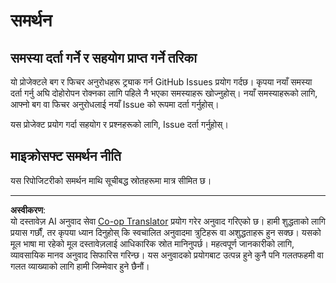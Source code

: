 <!--
CO_OP_TRANSLATOR_METADATA:
{
  "original_hash": "872be8bc1b93ef1dd9ac3d6e8f99f6ab",
  "translation_date": "2025-08-29T16:31:59+00:00",
  "source_file": "SUPPORT.md",
  "language_code": "ne"
}
-->
# समर्थन
## समस्या दर्ता गर्ने र सहयोग प्राप्त गर्ने तरिका  

यो प्रोजेक्टले बग र फिचर अनुरोधहरू ट्र्याक गर्न GitHub Issues प्रयोग गर्दछ। कृपया नयाँ समस्या दर्ता गर्नु अघि दोहोरोपन रोक्नका लागि पहिले नै भएका समस्याहरू खोज्नुहोस्। नयाँ समस्याहरूको लागि, आफ्नो बग वा फिचर अनुरोधलाई नयाँ Issue को रूपमा दर्ता गर्नुहोस्।

यस प्रोजेक्ट प्रयोग गर्दा सहयोग र प्रश्नहरूको लागि, Issue दर्ता गर्नुहोस्।

## माइक्रोसफ्ट समर्थन नीति  

यस रिपोजिटरीको समर्थन माथि सूचीबद्ध स्रोतहरूमा मात्र सीमित छ।  

---

**अस्वीकरण**:  
यो दस्तावेज़ AI अनुवाद सेवा [Co-op Translator](https://github.com/Azure/co-op-translator) प्रयोग गरेर अनुवाद गरिएको छ। हामी शुद्धताको लागि प्रयास गर्छौं, तर कृपया ध्यान दिनुहोस् कि स्वचालित अनुवादमा त्रुटिहरू वा अशुद्धताहरू हुन सक्छ। यसको मूल भाषा मा रहेको मूल दस्तावेज़लाई आधिकारिक स्रोत मानिनुपर्छ। महत्वपूर्ण जानकारीको लागि, व्यावसायिक मानव अनुवाद सिफारिस गरिन्छ। यस अनुवादको प्रयोगबाट उत्पन्न हुने कुनै पनि गलतफहमी वा गलत व्याख्याको लागि हामी जिम्मेवार हुने छैनौं।